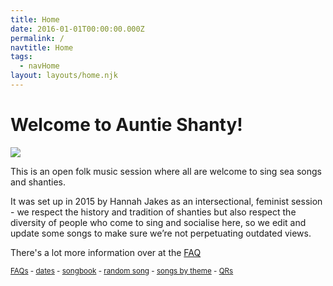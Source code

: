 ```yaml
---
title: Home
date: 2016-01-01T00:00:00.000Z
permalink: /
navtitle: Home
tags:
  - navHome
layout: layouts/home.njk
---
```

# Welcome to Auntie Shanty!

![](/static/img/auntie-shanty-logo-with-text.png)

This is an open folk music session where all are welcome to sing sea songs and shanties.

It was set up in 2015 by Hannah Jakes as an intersectional, feminist session - we respect the history and tradition of shanties but also respect the diversity of people who come to sing and socialise here, so we edit and update some songs to make sure we’re not perpetuating outdated views.

There's a lot more information over at the [FAQ](about)

<sup>[FAQs](about) - [dates](/posts/dates-of-next-sessions/) - [songbook](songs) - [random song](/pages/randomsong.html) - [songs by theme](/posts/another-way-to-explore-our-songbook/) - [QRs](/posts/useful-qr-codes/)</sup>
